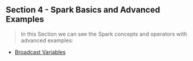 Section 4 - Spark Basics and Advanced Examples
-----------------------

> In this Section we can see the Spark concepts and operators with advanced examples:

* [Broadcast Variables]()

 

